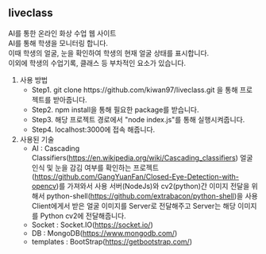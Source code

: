## liveclass
AI를 통한 온라인 화상 수업 웹 사이트<br>
AI를 통해 학생을 모니터링 합니다.<br>
이때 학생의 얼굴, 눈을 확인하여 학생의 현재 얼굴 상태를 표시합니다.<br>
이외에 학생의 수업기록, 클래스 등 부차적인 요소가 있습니다.<br>

1. 사용 방법
    - Step1. git clone h<span>t</span>tps://github.com/kiwan97/liveclass.git 을 통해 프로젝트를 받아줍니다.
    - Step2. npm install을 통해 필요한 package를 받습니다.
    - Step3. 해당 프로젝트 경로에서 "node index.js"를 통해 실행시켜줍니다.
    - Step4. localhost:3000에 접속 해줍니다.
2. 사용된 기술
    - AI : Cascading Classifiers(https://en.wikipedia.org/wiki/Cascading_classifiers)
        얼굴 인식 및 눈을 감김 여부를 확인하는 프로젝트(https://github.com/GangYuanFan/Closed-Eye-Detection-with-opencv)를 가져와서 사용
        서버(NodeJs)와 cv2(python)간 이미지 전달을 위해서 python-shell(https://github.com/extrabacon/python-shell)을 사용
        Client에게서 받은 얼굴 이미지를 Server로 전달해주고 Server는 해당 이미지를 Python cv2에 전달해줍니다.
    - Socket : Socket.IO(https://socket.io/)
    - DB : MongoDB(https://www.mongodb.com/)
    - templates : BootStrap(https://getbootstrap.com/)